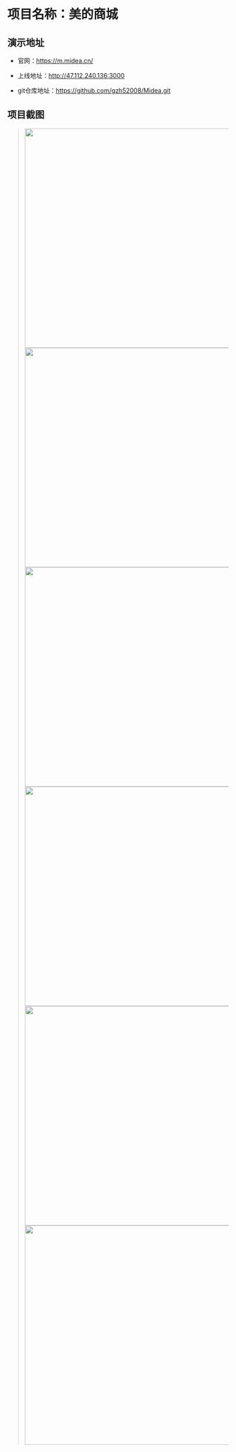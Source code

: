 # 项目名称：美的商城

## 演示地址
* 官网：https://m.midea.cn/

* 上线地址：http://47.112.240.136:3000

* git仓库地址：https://github.com/gzh52008/Midea.git

## 项目截图

> <img src ="./项目截图/首页.png" alt="" title="" style="width:500px">
> <img src ="./项目截图/商品分类页.png" alt="" title="" style="width:500px">
> <img src ="./项目截图/搜索页.png" alt="" title="" style="width:500px">
> <img src ="./项目截图/搜索结果页.png" alt="" title="" style="width:500px">
> <img src ="./项目截图/购物车.png" alt="" title="" style="width:500px">
> <img src ="./项目截图/我的.png" alt="" title="" style="width:500px">
